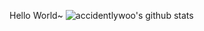 Hello World~
![accidentlywoo's github stats](https://github-readme-stats.vercel.app/api?username=accidentlywoo&show_icons=true&theme=merko)
